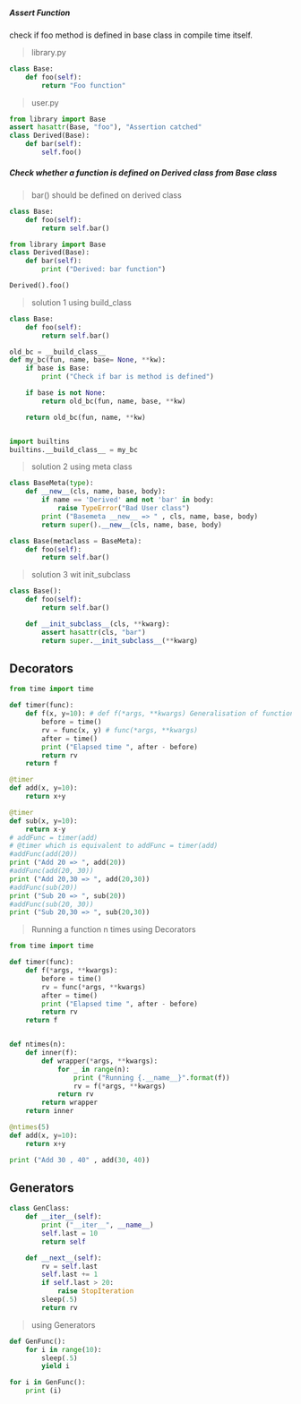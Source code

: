 ##### Assert Function

check if foo method is defined in base class in compile time itself.
> library.py

```python
class Base:
    def foo(self):
        return "Foo function"
```

> user.py

```python
from library import Base
assert hasattr(Base, "foo"), "Assertion catched"
class Derived(Base):
    def bar(self):
        self.foo()

```
##### Check whether a function is defined on Derived class from Base class

> bar() should be defined on derived class

```python
class Base:
    def foo(self):
        return self.bar()
```

```python
from library import Base
class Derived(Base):
    def bar(self):
        print ("Derived: bar function")

Derived().foo()
```

> solution 1 using build_class

```python
class Base:
    def foo(self):
        return self.bar()

old_bc = __build_class__
def my_bc(fun, name, base= None, **kw):
    if base is Base:
        print ("Check if bar is method is defined")

    if base is not None:
        return old_bc(fun, name, base, **kw)

    return old_bc(fun, name, **kw)


import builtins
builtins.__build_class__ = my_bc
```

> solution 2 using meta class

```python
class BaseMeta(type):
    def __new__(cls, name, base, body):
        if name == 'Derived' and not 'bar' in body:
            raise TypeError("Bad User class")
        print ("Basemeta __new__ => " , cls, name, base, body)
        return super().__new__(cls, name, base, body)

class Base(metaclass = BaseMeta):
    def foo(self):
        return self.bar()
```

> solution 3 wit  init_subclass

```python
class Base():
    def foo(self):
        return self.bar()

    def __init_subclass__(cls, **kwarg):
        assert hasattr(cls, "bar")
        return super.__init_subclass__(**kwarg)

```

## Decorators
```python
from time import time

def timer(func):
    def f(x, y=10): # def f(*args, **kwargs) Generalisation of function
        before = time()
        rv = func(x, y) # func(*args, **kwargs)
        after = time()
        print ("Elapsed time ", after - before)
        return rv
    return f

@timer
def add(x, y=10):
    return x+y

@timer
def sub(x, y=10):
    return x-y
# addFunc = timer(add)
# @timer which is equivalent to addFunc = timer(add)
#addFunc(add(20))
print ("Add 20 => ", add(20))
#addFunc(add(20, 30))
print ("Add 20,30 => ", add(20,30))
#addFunc(sub(20))
print ("Sub 20 => ", sub(20))
#addFunc(sub(20, 30))
print ("Sub 20,30 => ", sub(20,30))
```
> Running a function n times using Decorators

```python
from time import time

def timer(func):
    def f(*args, **kwargs):
        before = time()
        rv = func(*args, **kwargs)
        after = time()
        print ("Elapsed time ", after - before)
        return rv
    return f


def ntimes(n):
    def inner(f):
        def wrapper(*args, **kwargs):
            for _ in range(n):
                print ("Running {.__name__}".format(f))
                rv = f(*args, **kwargs)
            return rv
        return wrapper
    return inner

@ntimes(5)
def add(x, y=10):
    return x+y

print ("Add 30 , 40" , add(30, 40))
```

## Generators

```python
class GenClass:
    def __iter__(self):
        print ("__iter__", __name__)
        self.last = 10
        return self

    def __next__(self):
        rv = self.last
        self.last += 1
        if self.last > 20:
            raise StopIteration
        sleep(.5)
        return rv

```


> using Generators

```python
def GenFunc():
    for i in range(10):
        sleep(.5)
        yield i

for i in GenFunc():
    print (i)

```

